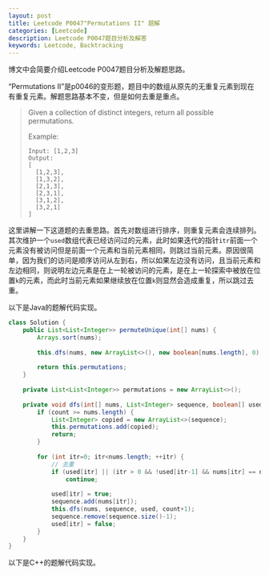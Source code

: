 ```yaml
---
layout: post
title: Leetcode P0047"Permutations II" 题解
categories: [Leetcode]
description: Leetcode P0047题目分析及解答
keywords: Leetcode, Backtracking
---
```


博文中会简要介绍Leetcode P0047题目分析及解题思路。

“Permutations II”是p0046的变形题，题目中的数组从原先的无重复元素到现在有重复元素。解题思路基本不变，但是如何去重是重点。

> Given a collection of distinct integers, return all possible permutations.
> 
> Example:
> ```
> Input: [1,2,3]
> Output:
> [
>   [1,2,3],
>   [1,3,2],
>   [2,1,3],
>   [2,3,1],
>   [3,1,2],
>   [3,2,1]
> ]
> ```

这里讲解一下这道题的去重思路。首先对数组进行排序，则重复元素会连续排列。其次维护一个`used`数组代表已经访问过的元素，此时如果迭代的指针`itr`前面一个元素没有被访问但是前面一个元素和当前元素相同，则跳过当前元素。原因很简单，因为我们的访问是顺序访问从左到右，所以如果左边没有访问，且当前元素和左边相同，则说明左边元素是在上一轮被访问的元素，是在上一轮探索中被放在位置`k`的元素，而此时当前元素如果继续放在位置`k`则显然会造成重复，所以跳过去重。

以下是Java的题解代码实现。
```java
class Solution {
    public List<List<Integer>> permuteUnique(int[] nums) {
        Arrays.sort(nums);
        
        this.dfs(nums, new ArrayList<>(), new boolean[nums.length], 0);
        
        return this.permutations;
    }
    
    private List<List<Integer>> permutations = new ArrayList<>();
    
    private void dfs(int[] nums, List<Integer> sequence, boolean[] used, int count) {
        if (count >= nums.length) {
            List<Integer> copied = new ArrayList<>(sequence);
            this.permutations.add(copied);
            return;
        }
        
        for (int itr=0; itr<nums.length; ++itr) {
            // 去重
            if (used[itr] || (itr > 0 && !used[itr-1] && nums[itr] == nums[itr-1]))
                continue;
                
            used[itr] = true;
            sequence.add(nums[itr]);
            this.dfs(nums, sequence, used, count+1);
            sequence.remove(sequence.size()-1);
            used[itr] = false;
        }
    }
}
```

以下是C++的题解代码实现。
```cpp

```